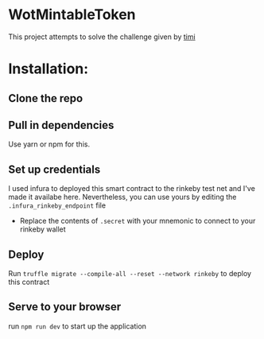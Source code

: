 # WotMintableToken
This project attempts to solve the challenge given by [timi](https://twitter.com/timigod)

# Installation:
## Clone the repo

## Pull in dependencies
  Use yarn or npm for this.
## Set up credentials
I used infura to deployed this smart contract to the rinkeby test net and I've made it availabe here. Nevertheless, you can use yours by editing the `.infura_rinkeby_endpoint` file
  - Replace the contents of `.secret` with your mnemonic to connect to your rinkeby wallet
  
## Deploy
Run `truffle migrate --compile-all --reset --network rinkeby` to deploy this contract

## Serve to your browser
run `npm run dev` to start up the application

